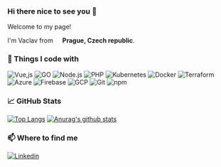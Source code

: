 ### Hi there nice to see you 👋
Welcome to my page!

I'm Vaclav from <img src="https://image.flaticon.com/icons/svg/197/197576.svg" width="13"/> <b>Prague, Czech republic</b>.

### 🔧 Things I code with
![Vue,js](https://img.shields.io/badge/vuejs-35495e.svg?&style=for-the-badge&logo=vue.js&logoColor=4FC08D)
![GO](https://img.shields.io/badge/go-00ADD8.svg?&style=for-the-badge&logo=go&logoColor=white)
![Node.js](https://img.shields.io/badge/nodejs-43853d?style=for-the-badge&logo=Node.js&logoColor=white)
![PHP](https://img.shields.io/badge/php-777BB4.svg?&style=for-the-badge&logo=php&logoColor=white)
![Kubernetes](https://img.shields.io/badge/k8s-326ce5.svg?&style=for-the-badge&logo=kubernetes&logoColor=white)
![Docker](https://img.shields.io/badge/docker-46a2f1?style=for-the-badge&logo=docker&logoColor=white)
![Terraform](https://img.shields.io/badge/terraform-5835CC.svg?&style=for-the-badge&logo=terraform&logoColor=white)
![Azure](https://img.shields.io/badge/azure-0072C6.svg?&style=for-the-badge&logo=azure-devops&logoColor=white)
![Firebase](https://img.shields.io/badge/firebase-039BE5.svg?&style=for-the-badge&logo=firebase)
![GCP](https://img.shields.io/badge/gcp-1a73e8?style=for-the-badge&logo=google-cloud&logoColor=white)
![Git](https://img.shields.io/badge/git-F05032?style=for-the-badge&logo=git&logoColor=white)
![npm](https://img.shields.io/badge/npm-CB3837?style=for-the-badge&logo=npm&logoColor=white)

### 📈 GitHub Stats
[![Top Langs](https://github-readme-stats.vercel.app/api/top-langs/?username=vaclav-dvorak&hide=php,html&title_color=ffffff&text_color=c9cacc&icon_color=2bbc8a&bg_color=1d1f21)](https://github.com/anuraghazra/github-readme-stats)
[![Anurag's github stats](https://github-readme-stats.vercel.app/api?username=vaclav-dvorak&show_icons=true&line_height=27&count_private=true&title_color=ffffff&text_color=c9cacc&icon_color=2bbc8a&bg_color=1d1f21)](https://github.com/anuraghazra/github-readme-stats)

### 📫 Where to find me
[![Linkedin](https://img.shields.io/badge/linkedin-0077B5.svg?&style=for-the-badge&logo=linkedin&logoColor=white)](https://www.linkedin.com/in/vaclav-dvorak/)

<!--
**vaclav-dvorak/vaclav-dvorak** is a ✨ _special_ ✨ repository because its `README.md` (this file) appears on your GitHub profile.

Here are some ideas to get you started:

- 🔭 I’m currently working on ...
- 🌱 I’m currently learning ...
- 👯 I’m looking to collaborate on ...
- 🤔 I’m looking for help with ...
- 💬 Ask me about ...
- 📫 How to reach me: ...
- 😄 Pronouns: ...
- ⚡ Fun fact: ...
-->
